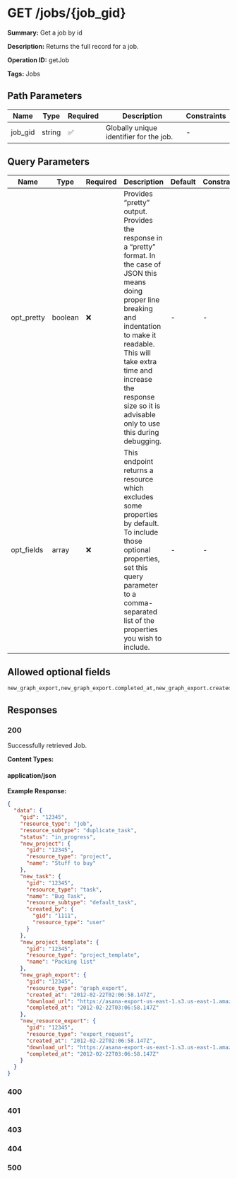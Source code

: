 # GET /jobs/{job_gid}

**Summary:** Get a job by id

**Description:** Returns the full record for a job.

**Operation ID:** getJob

**Tags:** Jobs

## Path Parameters

| Name | Type | Required | Description | Constraints |
|------|------|----------|-------------|-------------|
| job_gid | string | ✅ | Globally unique identifier for the job. | - |

## Query Parameters

| Name | Type | Required | Description | Default | Constraints |
|------|------|----------|-------------|---------|-------------|
| opt_pretty | boolean | ❌ | Provides “pretty” output. Provides the response in a “pretty” format. In the case of JSON this means doing proper line breaking and indentation to make it readable. This will take extra time and increase the response size so it is advisable only to use this during debugging. | - | - |
| opt_fields | array | ❌ | This endpoint returns a resource which excludes some properties by default. To include those optional properties, set this query parameter to a comma-separated list of the properties you wish to include. | - | - |

## Allowed optional fields

```
new_graph_export,new_graph_export.completed_at,new_graph_export.created_at,new_graph_export.download_url,new_project,new_project.name,new_project_template,new_project_template.name,new_resource_export,new_resource_export.completed_at,new_resource_export.created_at,new_resource_export.download_url,new_task,new_task.created_by,new_task.name,new_task.resource_subtype,new_task_template,new_task_template.name,resource_subtype,status
```

## Responses

### 200

Successfully retrieved Job.

**Content Types:**

#### application/json

**Example Response:**

```json
{
  "data": {
    "gid": "12345",
    "resource_type": "job",
    "resource_subtype": "duplicate_task",
    "status": "in_progress",
    "new_project": {
      "gid": "12345",
      "resource_type": "project",
      "name": "Stuff to buy"
    },
    "new_task": {
      "gid": "12345",
      "resource_type": "task",
      "name": "Bug Task",
      "resource_subtype": "default_task",
      "created_by": {
        "gid": "1111",
        "resource_type": "user"
      }
    },
    "new_project_template": {
      "gid": "12345",
      "resource_type": "project_template",
      "name": "Packing list"
    },
    "new_graph_export": {
      "gid": "12345",
      "resource_type": "graph_export",
      "created_at": "2012-02-22T02:06:58.147Z",
      "download_url": "https://asana-export-us-east-1.s3.us-east-1.amazonaws.com/2563645399633793/domain_export/7588024658887731/download/ domain_export_2563645399633793_7588024658887731_2023018-201726.json.gz?X-Amz-Algorithm=AWS4-HMAC-SHA256& X-Amz-Content-Sha256=xxxxxxxx&X-Amz-Date=xxxxxxxx&X-Amz-Expires=300&X-Amz-Security-Token=xxxxxxxx& X-Amz-Signature=xxxxxxxx&X-Amz-SignedHeaders=host&x-id=GetObject#_=_",
      "completed_at": "2012-02-22T03:06:58.147Z"
    },
    "new_resource_export": {
      "gid": "12345",
      "resource_type": "export_request",
      "created_at": "2012-02-22T02:06:58.147Z",
      "download_url": "https://asana-export-us-east-1.s3.us-east-1.amazonaws.com/2563645399633793/object_export/7588024658887731/download/ object_export_2563645399633793_7588024658887731_2023018-201726.jsonl.gz?X-Amz-Algorithm=AWS4-HMAC-SHA256& X-Amz-Credential=xxxxxxxx&X-Amz-Date=xxxxxxxx&X-Amz-Expires=300&X-Amz-Security-Token=xxxxxxxx& X-Amz-Signature=xxxxxxxx&X-Amz-SignedHeaders=host",
      "completed_at": "2012-02-22T03:06:58.147Z"
    }
  }
}
```

### 400

<reference>

### 401

<reference>

### 403

<reference>

### 404

<reference>

### 500

<reference>

